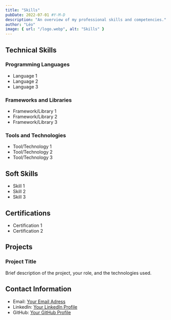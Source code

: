 ```yaml
---
title: "Skills"
pubDate: 2022-07-01 #Y-M-D
description: "An overview of my professional skills and competencies."
author: "Léo"
image: { url: "/logo.webp", alt: "Skills" }
---
```


## Technical Skills

### Programming Languages

- Language 1
- Language 2
- Language 3

### Frameworks and Libraries

- Framework/Library 1
- Framework/Library 2
- Framework/Library 3

### Tools and Technologies

- Tool/Technology 1
- Tool/Technology 2
- Tool/Technology 3

## Soft Skills

- Skill 1
- Skill 2
- Skill 3

## Certifications

- Certification 1
- Certification 2

## Projects

### Project Title

Brief description of the project, your role, and the technologies used.

## Contact Information

- Email: [Your Email Adress](leo.stephan68800@gmail.com)
- LinkedIn: [Your LinkedIn Profile](https://www.linkedin.com/in/yourprofile)
- GitHub: [Your GitHub Profile](https://github.com/yourprofile)
